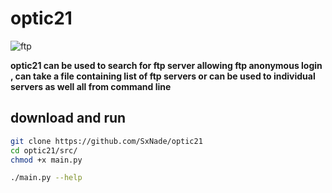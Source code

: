 # optic21

![ftp](https://cdn-icons-png.flaticon.com/512/1707/1707613.png)

**optic21 can be used to search for ftp server allowing ftp anonymous login , can take a file containing list of ftp servers or can be used to individual servers as well all from command line**

 
## download and run

```bash
git clone https://github.com/SxNade/optic21
cd optic21/src/
chmod +x main.py

./main.py --help
```
